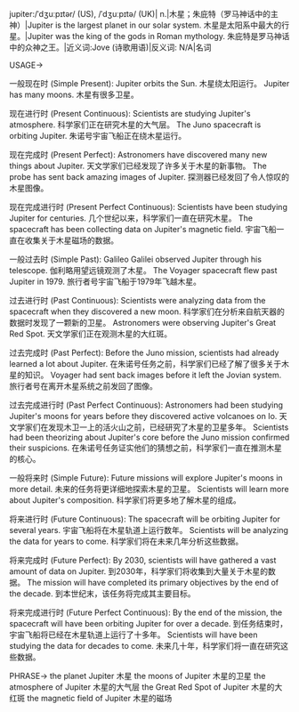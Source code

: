 jupiter:/ˈdʒuːpɪtər/ (US), /ˈdʒuːpɪtə/ (UK)| n.|木星；朱庇特（罗马神话中的主神）|Jupiter is the largest planet in our solar system. 木星是太阳系中最大的行星。|Jupiter was the king of the gods in Roman mythology. 朱庇特是罗马神话中的众神之王。|近义词:Jove (诗歌用语)|反义词: N/A|名词

USAGE->

一般现在时 (Simple Present):
Jupiter orbits the Sun. 木星绕太阳运行。
Jupiter has many moons. 木星有很多卫星。

现在进行时 (Present Continuous):
Scientists are studying Jupiter's atmosphere. 科学家们正在研究木星的大气层。
The Juno spacecraft is orbiting Jupiter. 朱诺号宇宙飞船正在绕木星运行。

现在完成时 (Present Perfect):
Astronomers have discovered many new things about Jupiter. 天文学家们已经发现了许多关于木星的新事物。
The probe has sent back amazing images of Jupiter. 探测器已经发回了令人惊叹的木星图像。

现在完成进行时 (Present Perfect Continuous):
Scientists have been studying Jupiter for centuries.  几个世纪以来，科学家们一直在研究木星。
The spacecraft has been collecting data on Jupiter's magnetic field. 宇宙飞船一直在收集关于木星磁场的数据。

一般过去时 (Simple Past):
Galileo Galilei observed Jupiter through his telescope. 伽利略用望远镜观测了木星。
The Voyager spacecraft flew past Jupiter in 1979. 旅行者号宇宙飞船于1979年飞越木星。

过去进行时 (Past Continuous):
Scientists were analyzing data from the spacecraft when they discovered a new moon. 科学家们在分析来自航天器的数据时发现了一颗新的卫星。
Astronomers were observing Jupiter's Great Red Spot. 天文学家们正在观测木星的大红斑。

过去完成时 (Past Perfect):
Before the Juno mission, scientists had already learned a lot about Jupiter. 在朱诺号任务之前，科学家们已经了解了很多关于木星的知识。
Voyager had sent back images before it left the Jovian system. 旅行者号在离开木星系统之前发回了图像。

过去完成进行时 (Past Perfect Continuous):
Astronomers had been studying Jupiter's moons for years before they discovered active volcanoes on Io. 天文学家们在发现木卫一上的活火山之前，已经研究了木星的卫星多年。
Scientists had been theorizing about Jupiter's core before the Juno mission confirmed their suspicions. 在朱诺号任务证实他们的猜想之前，科学家们一直在推测木星的核心。


一般将来时 (Simple Future):
Future missions will explore Jupiter's moons in more detail. 未来的任务将更详细地探索木星的卫星。
Scientists will learn more about Jupiter's composition. 科学家们将更多地了解木星的组成。

将来进行时 (Future Continuous):
The spacecraft will be orbiting Jupiter for several years. 宇宙飞船将在木星轨道上运行数年。
Scientists will be analyzing the data for years to come. 科学家们将在未来几年分析这些数据。

将来完成时 (Future Perfect):
By 2030, scientists will have gathered a vast amount of data on Jupiter. 到2030年，科学家们将收集到大量关于木星的数据。
The mission will have completed its primary objectives by the end of the decade. 到本世纪末，该任务将完成其主要目标。

将来完成进行时 (Future Perfect Continuous):
By the end of the mission, the spacecraft will have been orbiting Jupiter for over a decade. 到任务结束时，宇宙飞船将已经在木星轨道上运行了十多年。
Scientists will have been studying the data for decades to come. 未来几十年，科学家们将一直在研究这些数据。


PHRASE->
the planet Jupiter 木星
the moons of Jupiter 木星的卫星
the atmosphere of Jupiter 木星的大气层
the Great Red Spot of Jupiter 木星的大红斑
the magnetic field of Jupiter 木星的磁场

